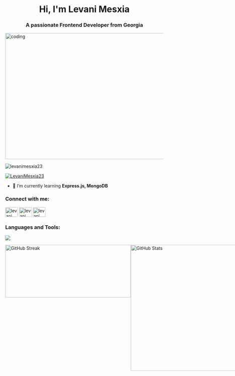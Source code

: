 <h1 align="center">Hi, I'm Levani Mesxia</h1>
<h3 align="center">A passionate Frontend Developer from Georgia</h3>
<img align="center" alt="coding" width="1000" height="400" src="https://miro.medium.com/v2/resize:fit:996/0*sp42a5GmqT_VavSq.gif">
 
<p align="left"> <img src="https://komarev.com/ghpvc/?username=levanimesxia23&label=Profile%20views&color=0e75b6&style=flat" alt="levanimesxia23" /> </p>

<p align="left"> <a href="https://github.com/ryo-ma/github-profile-trophy"><img src="https://github-profile-trophy.vercel.app/?username=LevaniMesxia23&theme=radical" alt="LevaniMesxia23" /></a> </p>
 
- 🌱 I’m currently learning **Express.js, MongoDB** 
  
<h3 align="left">Connect with me:</h3>
<p align="left">
<a href="https://linkedin.com/in/levani mesxia" target="blank"><img align="center" src="https://raw.githubusercontent.com/rahuldkjain/github-profile-readme-generator/master/src/images/icons/Social/linked-in-alt.svg" alt="levani mesxia" height="30" width="40" /></a>
<a href="https://fb.com/levani mesxia" target="blank"><img align="center" src="https://raw.githubusercontent.com/rahuldkjain/github-profile-readme-generator/master/src/images/icons/Social/facebook.svg" alt="levani mesxia" height="30" width="40" /></a>
<a href="https://instagram.com/levani_mesxia23" target="blank"><img align="center" src="https://raw.githubusercontent.com/rahuldkjain/github-profile-readme-generator/master/src/images/icons/Social/instagram.svg" alt="levani_mesxia23" height="30" width="40" /></a>
</p>

 


<h3 align="left">Languages and Tools:</h3>
<p align="left">
  <a href="https://skillicons.dev">
    <img src="https://skillicons.dev/icons?i=git,css,figma,html,js,react,tailwind,bootstrap,typescript,express,redux,firebase,materialui,mongodb,nodejs,npm,styledcomponents,vite,vercel,stackoverflow,postman,supabase" />
  </a>
</p>

<div style="display: flex; flex-direction: column; align-items: center;">
 <div style="display: flex; justify-content: space-between; width: 100%; max-width: 850px;">
    <img src="https://github-readme-streak-stats.herokuapp.com/?user=levanimesxia23&theme=radical" alt="GitHub Streak" width="400" height="167" />
  <img src="https://github-readme-stats.vercel.app/api?username=levanimesxia23&show_icons=true&locale=en&theme=radical" alt="GitHub Stats" width="400"  />
</div>



</div>






